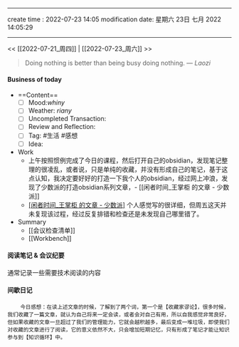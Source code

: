 
---
create time : 2022-07-23 14:05
modification date: 星期六 23日 七月 2022 14:05:29

---

<< [[2022-07-21_周四]] | [[2022-07-23_周六]] >>

> Doing nothing is better than being busy doing nothing.
> — <cite>Laozi</cite>

#### Business of today
-  ==Content==
	- [ ] Mood:*whiny*
	- [ ] Weather: *riany*
	- [ ] Uncompleted Transaction:
	- [ ] Review and Reflection:
	- [ ] Tag: #生活 #感想
	- [ ] Idea:
- Work
	- 上午按照惯例完成了今日的课程，然后打开自己的obsidian，发现笔记整理的很凌乱，或者说，只是单纯的收藏，并没有形成自己的笔记，基于这点认知，我决定要好好的打造一下我个人的obsidian，经过网上冲浪，发现了少数派的打造obsidian系列文章，- [[闲者时间_王掌柜 的文章 - 少数派]]
     - [[闲者时间_王掌柜 的文章 - 少数派]](https://sspai.com/u/5b3wva6y/posts)      个人感觉写的很详细，但周五这天并未复现该过程，经过反复排错和检查还是未发现自己哪里错了。
- Summary
	- [[会议检查清单]]
	- [[Workbench]]
	
#### 阅读笔记 & 会议纪要
通常记录一些需要技术阅读的内容

#### 间歇日记
		今日感想：在读上述文章的时候，了解到了两个词，第一个是【收藏家谬论】，很多时候，我们收藏了一篇文章，就认为自己将来一定会读，或者会对自己有用，所以自我感觉非常良好，但如果收藏的文章一旦超过了我们的管理能力，它就会越积越多，最后变成一堆垃圾，即使我们对收藏的文章进行了阅读，它的意义依然不大，只会增加短期记忆，只有形成了笔记才能让知识参与到【知识循环】中。

